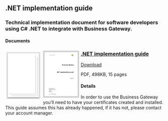 ## .NET implementation guide
### Technical implementation document for software developers using C# .NET to integrate with Business Gateway.
#### Documents
<h3><img style="float: left; margin: 0px 5px 0px 0px" src="../../images/file.png"> 
<img style="float: left; margin: 0px 5px 0px 0px;  border:5px solid LightGrey;" src="../../images/thumbnail/business-gateway-.net-implementation-guide.pdf.png"></a>
<a href="../../pdfs/integrate/business-gateway-.net-implementation-guide.pdf">.NET implementation guide</a></h3>
<a download="business-gateway-.net-implementation-guide.pdf" href="../../pdfs/integrate/business-gateway-.net-implementation-guide.pdf">Download</a>

PDF, 498KB, 15 pages

#### Details
In order to use the Business Gateway you’ll need to have your certificates created and installed. This guide assumes this has already happened, if it has not, please contact your account manager.